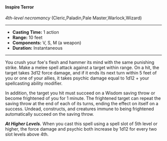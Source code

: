 #### Inspire Terror
*4th-level necromancy* (Cleric,Paladin,Pale Master,Warlock,Wizard)
___
- **Casting Time:** 1 action
- **Range:** 10 feet
- **Components:** V, S, M (a weapon)
- **Duration:** Instantaneous
---
You crush your foe's flesh and hammer its mind with the same punishing strike. Make a melee spell attack against a target within range. On a hit, the target takes 3d12 force damage, and if it ends its next turn within 5 feet of you or one of your allies, it takes psychic damage equal to 1d12 + your spellcasting ability modifier.

In addition, the target you hit must succeed on a Wisdom saving throw or become frightened of you for 1 minute. The frightened target can repeat the saving throw at the end of each of its turns, ending the effect on itself on a success. Undead, constructs, and creatures immune to being frightened automatically succeed on the saving throw.

***At Higher Levels.***  When you cast this spell using a spell slot of 5th level or higher, the force damage and psychic both increase by 1d12 for every two slot levels above 4th.
